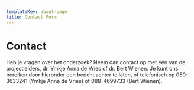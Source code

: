 ```yaml
---
templateKey: about-page
title: Contact Form
---
```

# Contact

Heb je vragen over het onderzoek? Neem dan contact op met één van de projectleiders, dr. Ymkje Anna de Vries of dr. Bert
Wienen. Je kunt ons bereiken door hieronder een bericht achter te laten, of telefonisch op 050-3633241 (Ymkje Anna de
Vries) of 088-4699733 (Bert Wienen).
